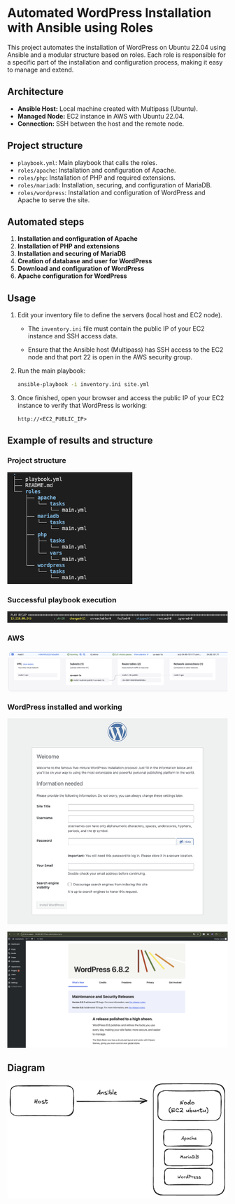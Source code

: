 # Automated WordPress Installation with Ansible using Roles

This project automates the installation of WordPress on Ubuntu 22.04 using Ansible and a modular structure based on roles. Each role is responsible for a specific part of the installation and configuration process, making it easy to manage and extend.

## Architecture

- **Ansible Host:** Local machine created with Multipass (Ubuntu).
- **Managed Node:** EC2 instance in AWS with Ubuntu 22.04.
- **Connection:** SSH between the host and the remote node.

## Project structure

- `playbook.yml`: Main playbook that calls the roles.
- `roles/apache`: Installation and configuration of Apache.
- `roles/php`: Installation of PHP and required extensions.
- `roles/mariadb`: Installation, securing, and configuration of MariaDB.
- `roles/wordpress`: Installation and configuration of WordPress and Apache to serve the site.

## Automated steps

1. **Installation and configuration of Apache**
2. **Installation of PHP and extensions**
3. **Installation and securing of MariaDB**
4. **Creation of database and user for WordPress**
5. **Download and configuration of WordPress**
6. **Apache configuration for WordPress**

## Usage

1. Edit your inventory file to define the servers (local host and EC2 node).
   
   - The `inventory.ini` file must contain the public IP of your EC2 instance and SSH access data.
   
   - Ensure that the Ansible host (Multipass) has SSH access to the EC2 node and that port 22 is open in the AWS security group.

2. Run the main playbook:

   ```bash
   ansible-playbook -i inventory.ini site.yml
   ```

3. Once finished, open your browser and access the public IP of your EC2 instance to verify that WordPress is working:

   ```
   http://<EC2_PUBLIC_IP>
   ```

## Example of results and structure

### Project structure

![Folder structure](./img/tree.png)

### Successful playbook execution

![Play recap](./img/playbookok.png)

### AWS

![EC2 instance](./img/ec2.png)
![Network configuration](./img/aws%20tree.png)

### WordPress installed and working
![WordPress working](./img/wordpress2.png)

![WordPress working](./img/wordpress.png)

## Diagram

![Diagram](./img/diagrama6.png)